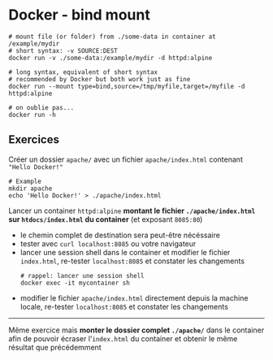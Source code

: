 # Docker - bind mount

```
# mount file (or folder) from ./some-data in container at /example/mydir
# short syntax: -v SOURCE:DEST
docker run -v ./some-data:/example/mydir -d httpd:alpine

# long syntax, equivalent of short syntax
# recommended by Docker but both work just as fine
docker run --mount type=bind,source=/tmp/myfile,target=/myfile -d httpd:alpine

# on oublie pas... 
docker run -h
```

## Exercices

Créer un dossier `apache/` avec un fichier `apache/index.html` contenant `"Hello Docker!"`
 
```
# Example
mkdir apache
echo 'Hello Docker!' > ./apache/index.html
```

Lancer un container `httpd:alpine` **montant le fichier `./apache/index.html` sur `htdocs/index.html` du container** (et exposant `8085:80`)

- le chemin complet de destination sera peut-être nécéssaire
- tester avec `curl localhost:8085` ou votre navigateur
- lancer une session shell dans le container et modifier le fichier `index.html`, re-tester `localhost:8085` et constater les changements
  ```
  # rappel: lancer une session shell
  docker exec -it mycontainer sh
  ```
- modifier le fichier `apache/index.html` directement depuis la machine locale, re-tester `localhost:8085` et constater les changements

---

Même exercice mais **monter le dossier complet `./apache/`** dans le container afin de pouvoir écraser l'`index.html` du container et obtenir le même résultat que précédemment
